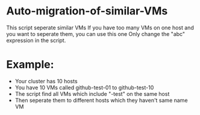 # Auto-migration-of-similar-VMs

This script seperate similar VMs
If you have too many VMs on one host and you want to seperate them, you can use this one
Only change the "abc" expression in the script.

# Example:
- Your cluster has 10 hosts
- You have 10 VMs called github-test-01 to github-test-10
- The script find all VMs which include "-test" on the same host
- Then seperate them to different hosts which they haven't same name VM
